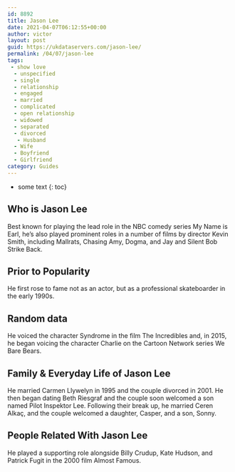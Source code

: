 ```yaml
---
id: 8892
title: Jason Lee
date: 2021-04-07T06:12:55+00:00
author: victor
layout: post
guid: https://ukdataservers.com/jason-lee/
permalink: /04/07/jason-lee
tags:
 - show love
  - unspecified
  - single
  - relationship
  - engaged
  - married
  - complicated
  - open relationship
  - widowed
  - separated
  - divorced
   - Husband
  - Wife
  - Boyfriend
  - Girlfriend
category: Guides
---
```


* some text
{: toc}


## Who is Jason Lee



Best known for playing the lead role in the NBC comedy series My Name is Earl, he&#8217;s also played prominent roles in a number of films by director Kevin Smith, including Mallrats, Chasing Amy, Dogma, and Jay and Silent Bob Strike Back. 

                
                
                
## Prior to Popularity



He first rose to fame not as an actor, but as a professional skateboarder in the early 1990s. 

                
                
                
## Random data



He voiced the character Syndrome in the film The Incredibles and, in 2015, he began voicing the character Charlie on the Cartoon Network series We Bare Bears. 

                
                
                
## Family & Everyday Life of Jason Lee



He married Carmen Llywelyn in 1995 and the couple divorced in 2001. He then began dating Beth Riesgraf and the couple soon welcomed a son named Pilot Inspektor Lee. Following their break up, he married Ceren Alkaç, and the couple welcomed a daughter, Casper, and a son, Sonny. 

                
                
                
## People Related With Jason Lee



He played a supporting role alongside Billy Crudup, Kate Hudson, and Patrick Fugit in the 2000 film Almost Famous.

                
              
            
          
          
          